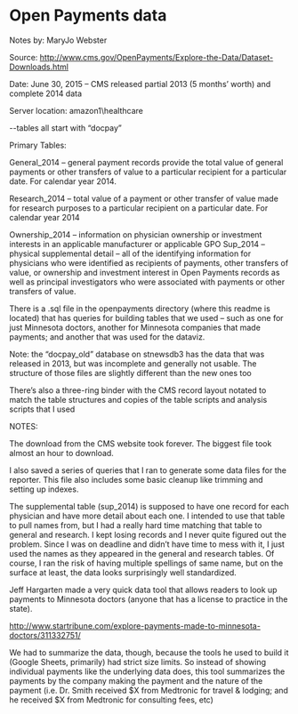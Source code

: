# Open Payments data

Notes by: MaryJo Webster

Source:  http://www.cms.gov/OpenPayments/Explore-the-Data/Dataset-Downloads.html

Date: June 30, 2015 – CMS released partial 2013 (5 months’ worth) and complete 2014 data

Server location: amazon1\healthcare

--tables all start with “docpay”

Primary Tables:

General_2014 – general payment records provide the total value of general payments or other transfers of value to a particular recipient for a particular date. For calendar year 2014.

Research_2014 – total value of a payment or other transfer of value made for research purposes to a particular recipient on a particular date. For calendar year 2014

Ownership_2014 – information on physician ownership or investment interests in an applicable manufacturer or applicable GPO
Sup_2014 – physical supplemental detail – all of the identifying information for physicians who were identified as recipients of payments, other transfers of value, or ownership and investment interest in Open Payments records as well as principal investigators who were associated with payments or other transfers of value.

There is a .sql file in the openpayments directory (where this readme is located) that has queries for building tables that we used – such as one for just Minnesota doctors, another for Minnesota companies that made payments; and another that was used for the dataviz. 

Note: the “docpay_old” database on stnewsdb3 has the data that was released in 2013, but was incomplete and generally not usable. The structure of those files are slightly different than the new ones too

There’s also a three-ring binder with the CMS record layout notated to match the table structures and copies of the table scripts and analysis scripts that I used

NOTES:

The download from the CMS website took forever. The biggest file took almost an hour to download. 

I also saved a series of queries that I ran to generate some data files for the reporter. This file also includes some basic cleanup like trimming and setting up indexes. 

The supplemental table (sup_2014) is supposed to have one record for each physician and have more detail about each one. I intended to use that table to pull names from, but I had a really hard time matching that table to general and research. I kept losing records and I never quite figured out the problem. Since I was on deadline and didn’t have time to mess with it, I just used the names as they appeared in the general and research tables. Of course, I ran the risk of having multiple spellings of same name, but on the surface at least, the data looks surprisingly  well standardized.

Jeff Hargarten made a very quick data tool that allows readers to look up payments to Minnesota doctors (anyone that has a license to practice in the state). 

http://www.startribune.com/explore-payments-made-to-minnesota-doctors/311332751/

We had to summarize the data, though, because the tools he used to build it (Google Sheets, primarily) had strict size limits. So instead of showing individual payments like the underlying data does, this tool summarizes the payments by the company making the payment and the nature of the payment (i.e. Dr. Smith received $X from Medtronic for travel & lodging; and he received $X from Medtronic for consulting fees, etc)
